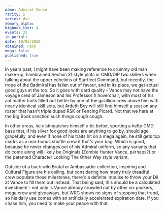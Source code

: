 ```yaml
---
name: Admiral Vance
rarity: 5
series: dsc
memory_alpha:
bigbook_tier: 4
events: 31
in_portal:
date: 10/05/2022
obtained: Pack
mega: false
published: true
---
```


In years past, I might have been making reference to crummy old man make-up, harebrained Section 31 style plots or CMD/DIP two skillers when talking about the upper echelons of Starfleet Command, but recently, the trope of the Badmiral has fallen out of favour, and in its place, we get actual good guys at the top. So it goes with card quality - Vance may not have the voyage cred of Jameson and his Professor X hoverchair, with most of his antimatter traits filled out better by one of the gazillion crew above him with nearly identical skill sets, but Ardeth Bey will still find himself a seat on any roster that hasn't triple duped RSK or Fencing Picard. Not that we here at the Big Book sanction such things cough cough.

In other areas, he distinguishes himself a bit better, sporting a hefty CMD base that, if his silver fox good looks are anything to go by, should age gracefully, and even if none of his traits hit on a mega again, he still gets top marks as a non-bonus shuttle crew if that's your bag. Which is good, because he never changes out of his Admiral uniform, so any variants that do come along will likely be Originals (Zombie Hunter Vance, perhaps?) or the patented Character Looking The Other Way style variant.

Outside of a buck wild Brutal or Ambassador collection, Inspiring and Cultural Figure are his ceiling, but considering how many truly dreadful crew populate those milestones, there's a definite impulse to throw your Dil at Vance to fill them out instead. That being said, this should be a calculated investment - not only is Vance already crowded out by other six packers, mega crew and giveaways, but WRG shows no signs of stopping that trend, so his daily use comes with an artificially accelerated expiration date. If you chase him, you need to make your peace with that.
